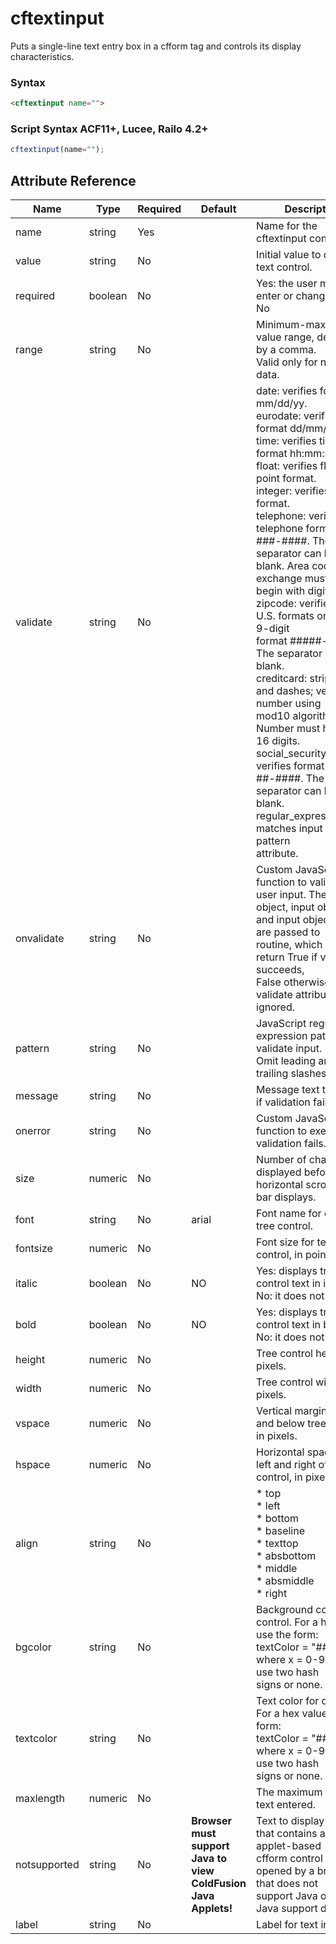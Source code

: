 # cftextinput

Puts a single-line text entry box in a cfform tag and controls its display characteristics.

### Syntax

```html
<cftextinput name="">
```

### Script Syntax ACF11+, Lucee, Railo 4.2+

```javascript
cftextinput(name="");
```

## Attribute Reference

| Name | Type | Required | Default | Description |
| --- | --- | --- | --- | --- |
| name | string | Yes |  | Name for the cftextinput control. |
| value | string | No |  | Initial value to display in text control. |
| required | boolean | No |  | Yes: the user must enter or change text<br /> No |
| range | string | No |  | Minimum-maximum value range, delimited by a comma.<br /> Valid only for numeric data. |
| validate | string | No |  | date: verifies format mm/dd/yy.<br /> eurodate: verifies date format dd/mm/yyyy.<br /> time: verifies time format hh:mm:ss.<br /> float: verifies floating point format.<br /> integer: verifies integer format.<br /> telephone: verifies telephone format ###-###-####. The<br /> separator can be a blank. Area code and exchange must<br /> begin with digit 1 - 9.<br /> zipcode: verifies, in U.S. formats only, 5- or 9-digit<br /> format #####-####. The separator can be a blank.<br /> creditcard: strips blanks and dashes; verifies number using<br /> mod10 algorithm. Number must have 13-16 digits.<br /> social_security_number: verifies format ###-##-####. The<br /> separator can be a blank.<br /> regular_expression: matches input against pattern<br /> attribute. |
| onvalidate | string | No |  | Custom JavaScript function to validate user input. The form<br /> object, input object, and input object value are passed to<br /> routine, which should return True if validation succeeds,<br /> False otherwise. The validate attribute is ignored. |
| pattern | string | No |  | JavaScript regular expression pattern to validate input.<br /> Omit leading and trailing slashes |
| message | string | No |  | Message text to display if validation fails |
| onerror | string | No |  | Custom JavaScript function to execute if validation fails. |
| size | numeric | No |  | Number of characters displayed before horizontal scroll<br /> bar displays. |
| font | string | No | arial | Font name for data in tree control. |
| fontsize | numeric | No |  | Font size for text in tree control, in points. |
| italic | boolean | No | NO | Yes: displays tree control text in italics<br /> No: it does not |
| bold | boolean | No | NO | Yes: displays tree control text in bold<br /> No: it does not |
| height | numeric | No |  | Tree control height, in pixels. |
| width | numeric | No |  | Tree control width, in pixels. |
| vspace | numeric | No |  | Vertical margin above and below tree control, in pixels. |
| hspace | numeric | No |  | Horizontal spacing to left and right of tree control, in pixels. |
| align | string | No |  | * top<br /> * left<br /> * bottom<br /> * baseline<br /> * texttop<br /> * absbottom<br /> * middle<br /> * absmiddle<br /> * right |
| bgcolor | string | No |  | Background color of control. For a hex value, use the form:<br /> textColor = "##xxxxxx", where x = 0-9 or A-F; use two hash<br /> signs or none. |
| textcolor | string | No |  | Text color for control. For a hex value, use the form:<br /> textColor = "##xxxxxx", where x = 0-9 or A-F; use two hash<br /> signs or none. |
| maxlength | numeric | No |  | The maximum length of text entered. |
| notsupported | string | No | <b>Browser must support Java to <br>view ColdFusion Java Applets!</b> | Text to display if a page that contains a Java applet-based<br /> cfform control is opened by a browser that does not<br /> support Java or has Java support disabled. |
| label | string | No |  | Label for text input |
